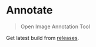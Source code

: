 # Annotate

> Open Image Annotation Tool

Get latest build from [releases](https://github.com/znck/annotate/releases).
